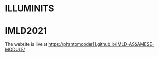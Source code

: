 # ILLUMINITS
# IMLD2021
The website is live at https://phantomcoder11.github.io/IMLD-ASSAMESE-MODULE/
